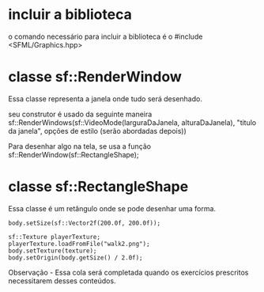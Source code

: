 # incluir a biblioteca

o comando necessário para incluir a biblioteca é o 
#include <SFML/Graphics.hpp>


# classe sf::RenderWindow
Essa classe representa a janela onde tudo será desenhado.

seu construtor é usado da seguinte maneira
sf::RenderWindows(sf::VideoMode(larguraDaJanela, alturaDaJanela), "titulo da janela", opções de estilo (serão abordadas depois))

Para desenhar algo na tela, se usa a função
sf::RenderWindow(sf::RectangleShape);

# classe sf::RectangleShape
Essa classe é um retângulo onde se pode desenhar uma forma.

	body.setSize(sf::Vector2f(200.0f, 200.0f));

	sf::Texture playerTexture;
	playerTexture.loadFromFile("walk2.png");
	body.setTexture(texture);
	body.setOrigin(body.getSize() / 2.0f);





Observação - Essa cola será completada quando os exercícios prescritos necessitarem desses conteúdos. 